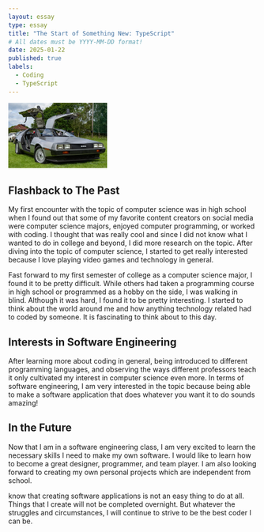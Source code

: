 ```yaml
---
layout: essay
type: essay
title: "The Start of Something New: TypeScript"
# All dates must be YYYY-MM-DD format!
date: 2025-01-22
published: true
labels:
  - Coding
  - TypeScript
---
```


<img width="200px" class="rounded float-start pe-4" src="../img/Delorean.png">

## Flashback to The Past

My first encounter with the topic of computer science was in high school when I found out that some of my favorite content creators on social media were computer science majors, enjoyed computer programming, or worked with coding. I thought that was really cool and since I did not know what I wanted to do in college and beyond, I did more research on the topic. After diving into the topic of computer science, I started to get really interested because I love playing video games and technology in general.

Fast forward to my first semester of college as a computer science major, I found it to be pretty difficult. While others had taken a programming course in high school or programmed as a hobby on the side, I was walking in blind. Although it was hard, I found it to be pretty interesting. I started to think about the world around me and how anything technology related had to coded by someone. It is fascinating to think about to this day. 

## Interests in Software Engineering

After learning more about coding in general, being introduced to different programming languages, and observing the ways different professors teach it only cultivated my interest in computer science even more. In terms of software engineering, I am very interested in the topic because being able to make a software application that does whatever you want it to do sounds amazing! 

## In the Future

Now that I am in a software engineering class, I am very excited to learn the necessary skills I need to make my own software. I would like to learn how to become a great designer, programmer, and team player. I am also looking forward to creating my own personal projects which are independent from school. 

know that creating software applications is not an easy thing to do at all. Things that I create will not be completed overnight. But whatever the struggles and circumstances, I will continue to strive to be the best coder I can be.
